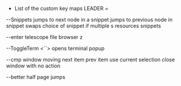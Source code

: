 - List of the custom key maps
  LEADER = <space>

--Snippets
<c-k> jumps to next node in a snippet
<c-j> jumps to previous node in snippet
<c-l> swaps choice of snippet if multiple
<leader><leader>s resources snippets

--enter telescope file browser
<leader>z

--ToggleTerm
<``> opens terminal popup

--cmp window moving
<c-n> next item
<c-p> prev item
<CR> use current selection
<ESC> close window with no action

--better half page jumps
<C-d> <C-u>
